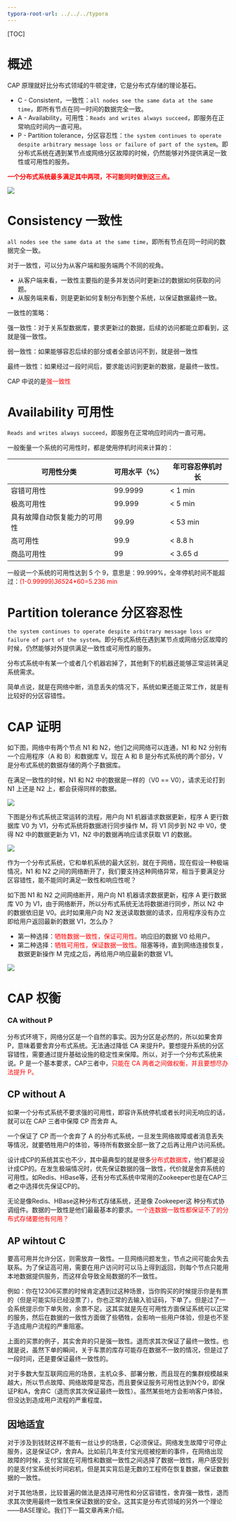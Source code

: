 ```yaml
---
typora-root-url: ../../../typora
---
```


[TOC]

# 概述

CAP 原理就好比分布式领域的牛顿定律，它是分布式存储的理论基石。

- C - Consistent，一致性：`all nodes see the same data at the same time`，即所有节点在同一时间的数据完全一致。
- A - Availability，可用性：`Reads and writes always succeed`，即服务在正常响应时间内一直可用。
- P - Partition tolerance，分区容忍性：`the system continues to operate despite arbitrary message loss or failure of part of the system`。即分布式系统在遇到某节点或网络分区故障的时候，仍然能够对外提供满足一致性或可用性的服务。

<font color=red>**一个分布式系统最多满足其中两项，不可能同时做到这三点。**</font>



![](/images/distributed/WX20230206-102040.png)





# Consistency 一致性

`all nodes see the same data at the same time`，即所有节点在同一时间的数据完全一致。

对于一致性，可以分为从客户端和服务端两个不同的视角。

- 从客户端来看，一致性主要指的是多并发访问时更新过的数据如何获取的问题。
- 从服务端来看，则是更新如何复制分布到整个系统，以保证数据最终一致。



一致性的策略：

强一致性：对于关系型数据库，要求更新过的数据，后续的访问都能立即看到，这就是强一致性。

弱一致性：如果能够容忍后续的部分或者全部访问不到，就是弱一致性

最终一致性：如果经过一段时间后，要求能访问到更新的数据，是最终一致性。

CAP 中说的是<font color=red>强一致性</font>



# Availability 可用性

`Reads and writes always succeed`，即服务在正常响应时间内一直可用。

一般衡量一个系统的可用性时，都是使用停机时间来计算的：

| 可用性分类                   | 可用水平（%） | 年可容忍停机时长 |
| ---------------------------- | ------------- | ---------------- |
| 容错可用性                   | 99.9999       | < 1 min          |
| 极高可用性                   | 99.999        | < 5 min          |
| 具有故障自动恢复能力的可用性 | 99.99         | < 53 min         |
| 高可用性                     | 99.9          | < 8.8 h          |
| 商品可用性                   | 99            | < 3.65 d         |

一般说一个系统的可用性达到 5 个 9，意思是：99.999%，全年停机时间不能超过：<font color=red>(1-0.99999)*365*24*60=5.236 min</font>



# Partition tolerance 分区容忍性

`the system continues to operate despite arbitrary message loss or failure of part of the system`。即分布式系统在遇到某节点或网络分区故障的时候，仍然能够对外提供满足一致性或可用性的服务。

分布式系统中有某一个或者几个机器宕掉了，其他剩下的机器还能够正常运转满足系统需求。

简单点说，就是在网络中断，消息丢失的情况下，系统如果还能正常工作，就是有比较好的分区容错性。



# CAP 证明

如下图，网络中有两个节点 N1 和 N2，他们之间网络可以连通，N1 和 N2 分别有一个应用程序（A 和 B）和数据库 V。现在 A 和 B 是分布式系统的两个部分，V 是分布式系统的数据存储的两个子数据库。

在满足一致性的时候，N1 和 N2 中的数据是一样的（V0 == V0），请求无论打到 N1 上还是 N2 上，都会获得同样的数据。

![](/images/distributed/WX20230206-175409.png)

下图是分布式系统正常运转的流程，用户向 N1 机器请求数据更新，程序 A 更行数据库 V0 为 V1，分布式系统将数据进行同步操作 M，将 V1 同步到 N2 中 V0，使得 N2 中的数据更新为 V1，N2 中的数据再响应请求获取 V1 的数据。





![](/images/distributed/WX20230206-195944@2x.png)



作为一个分布式系统，它和单机系统的最大区别，就在于网络，现在假设一种极端情况，N1 和 N2 之间的网络断开了，我们要支持这种网络异常，相当于要满足分区容错性，能不能同时满足一致性和响应性呢？

如下图 N1 和 N2 之间网络断开，用户向 N1 机器请求数据更新，程序 A 更行数据库 V0 为 V1，由于网络断开，所以分布式系统无法将数据进行同步，所以 N2 中的数据依旧是 V0。此时如果用户向 N2 发送读取数据的请求，应用程序没有办立即给用户返回最新的数据 V1，怎么办？

- 第一种选择：<font color=red>牺牲数据一致性，保证可用性。</font>响应旧的数据 V0 给用户。
- 第二种选择：<font color=red>牺牲可用性，保证数据一致性。</font>阻塞等待，直到网络连接恢复，数据更新操作 M 完成之后，再给用户响应最新的数据 V1。



![](/images/distributed/WX20230206-200001@2x.png)





# CAP 权衡



### CA without P

分布式环境下，网络分区是一个自然的事实。因为分区是必然的，所以如果舍弃P，意味着要舍弃分布式系统。无法通过降低 CA 来提升P。要想提升系统的分区容错性，需要通过提升基础设施的稳定性来保障。所以，对于一个分布式系统来说。P 是一个基本要求，CAP三者中，<font color=red>只能在 CA 两者之间做权衡，并且要想尽办法提升 P。</font>



## CP without A

如果一个分布式系统不要求强的可用性，即容许系统停机或者长时间无响应的话，就可以在 CAP 三者中保障 CP 而舍弃 A。

一个保证了 CP 而一个舍弃了 A 的分布式系统，一旦发生网络故障或者消息丢失等情况，就要牺牲用户的体验，等待所有数据全部一致了之后再让用户访问系统。



设计成CP的系统其实也不少，其中最典型的就是很多<font color=red>分布式数据库</font>，他们都是设计成CP的。在发生极端情况时，优先保证数据的强一致性，代价就是舍弃系统的可用性。如Redis、HBase等，还有分布式系统中常用的Zookeeper也是在CAP三者之中选择优先保证CP的。

无论是像Redis、HBase这种分布式存储系统，还是像 Zookeeper这 种分布式协调组件。数据的一致性是他们最最基本的要求。<font color=red>一个连数据一致性都保证不了的分布式存储要他有何用？</font>



## AP wihtout C

要高可用并允许分区，则需放弃一致性。一旦网络问题发生，节点之间可能会失去联系。为了保证高可用，需要在用户访问时可以马上得到返回，则每个节点只能用本地数据提供服务，而这样会导致全局数据的不一致性。



例如：你在12306买票的时候肯定遇到过这种场景，当你购买的时候提示你是有票的（但是可能实际已经没票了），你也正常的去输入验证码，下单了。但是过了一会系统提示你下单失败，余票不足。这其实就是先在可用性方面保证系统可以正常的服务，然后在数据的一致性方面做了些牺牲，会影响一些用户体验，但是也不至于造成用户流程的严重阻塞。



上面的买票的例子，其实舍弃的只是强一致性。退而求其次保证了最终一致性。也就是说，虽然下单的瞬间，关于车票的库存可能存在数据不一致的情况，但是过了一段时间，还是要保证最终一致性的。



对于多数大型互联网应用的场景，主机众多、部署分散，而且现在的集群规模越来越大，所以节点故障、网络故障是常态，而且要保证服务可用性达到N个9，即保证P和A，舍弃C（退而求其次保证最终一致性）。虽然某些地方会影响客户体验，但没达到造成用户流程的严重程度。



## 因地适宜

对于涉及到钱财这样不能有一丝让步的场景，C必须保证。网络发生故障宁可停止服务，这是保证CP，舍弃A。比如前几年支付宝光缆被挖断的事件，在网络出现故障的时候，支付宝就在可用性和数据一致性之间选择了数据一致性，用户感受到的是支付宝系统长时间宕机，但是其实背后是无数的工程师在恢复数据，保证数数据的一致性。



对于其他场景，比较普遍的做法是选择可用性和分区容错性，舍弃强一致性，退而求其次使用最终一致性来保证数据的安全。这其实是分布式领域的另外一个理论——BASE理论。我们下一篇文章再来介绍。
